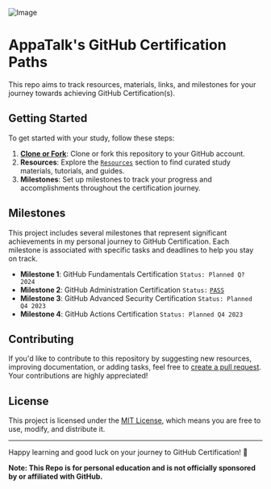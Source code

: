 ![Image](https://user-images.githubusercontent.com/4163156/261802892-a7d82d0f-cf77-45b9-bc59-d685aaeccb4e.png)

# AppaTalk's GitHub Certification Paths

This repo aims to track resources, materials, links, and milestones for your journey towards achieving GitHub Certification(s).
 
## Getting Started

To get started with your study, follow these steps:

1. [**Clone or Fork**](https://docs.github.com/en/get-started/quickstart/fork-a-repo): Clone or fork this repository to your GitHub account.
2. **Resources**: Explore the [`Resources`](https://github.com/appatalks/GitHub-Certification-Paths/tree/main/Resources) section to find curated study materials, tutorials, and guides.
3. **Milestones**: Set up milestones to track your progress and accomplishments throughout the certification journey.

## Milestones

This project includes several milestones that represent significant achievements in my personal journey to GitHub Certification. Each milestone is associated with specific tasks and deadlines to help you stay on track.

- **Milestone 1**: GitHub Fundamentals Certification ```Status: Planned Q? 2024```
- **Milestone 2**: GitHub Administration Certification ```Status:``` [```PASS```](https://www.credly.com/badges/96464ff1-71bc-4f83-870e-b3875f532c00/public_url)
- **Milestone 3**: GitHub Advanced Security Certification ```Status: Planned Q4 2023```
- **Milestone 4**: GitHub Actions Certification ```Status: Planned Q4 2023```

## Contributing

If you'd like to contribute to this repository by suggesting new resources, improving documentation, or adding tasks, feel free to [create a pull request](https://docs.github.com/en/pull-requests/collaborating-with-pull-requests/proposing-changes-to-your-work-with-pull-requests/creating-a-pull-request). Your contributions are highly appreciated!

## License

This project is licensed under the [MIT License](LICENSE), which means you are free to use, modify, and distribute it.

---

Happy learning and good luck on your journey to GitHub Certification! 🚀

**Note: This Repo is for personal education and is not officially sponsored by or affiliated with GitHub.**
